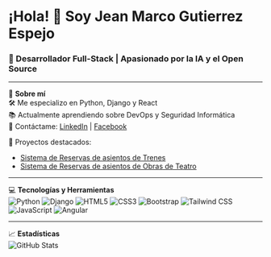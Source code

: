 # ¡Hola! 👋 Soy Jean Marco Gutierrez Espejo
### 🚀 Desarrollador Full-Stack | Apasionado por la IA y el Open Source
---
🌟 **Sobre mí**  
🛠️ Me especializo en Python, Django y React  
📚 Actualmente aprendiendo sobre DevOps y Seguridad Informática  
📩 Contáctame: [LinkedIn](www.linkedin.com/in/jean-marco-gutierrez-espejoo) | [Facebook](https://www.facebook.com/marco.gutierrezespejo/)

🚀 Proyectos destacados:  
- [Sistema de Reservas de asientos de Trenes](https://github.com/GitGiuGin/ReservasVentasTrenes)  
- [Sistema de Reservas de asientos de Obras de Teatro](https://github.com/GitGiuGin/ReservasVentasTeatro)    
---
💻 **Tecnologías y Herramientas**  
![Python](https://img.shields.io/badge/-Python-3776AB?style=flat-square&logo=python&logoColor=white)
![Django](https://img.shields.io/badge/-Django-092E20?style=flat-square&logo=django&logoColor=white)
![HTML5](https://img.shields.io/badge/-HTML5-E34F26?style=flat-square&logo=html5&logoColor=white)
![CSS3](https://img.shields.io/badge/-CSS3-1572B6?style=flat-square&logo=css3&logoColor=white)
![Bootstrap](https://img.shields.io/badge/-Bootstrap-7952B3?style=flat-square&logo=bootstrap&logoColor=white)
![Tailwind CSS](https://img.shields.io/badge/-Tailwind%20CSS-06B6D4?style=flat-square&logo=tailwindcss&logoColor=white)
![JavaScript](https://img.shields.io/badge/-JavaScript-F7DF1E?style=flat-square&logo=javascript&logoColor=black)
![Angular](https://img.shields.io/badge/-Angular-DD0031?style=flat-square&logo=angular&logoColor=white)


---
📈 **Estadísticas**  
![GitHub Stats](https://github-readme-stats.vercel.app/api?username=tuusuario&show_icons=true&theme=radical)
